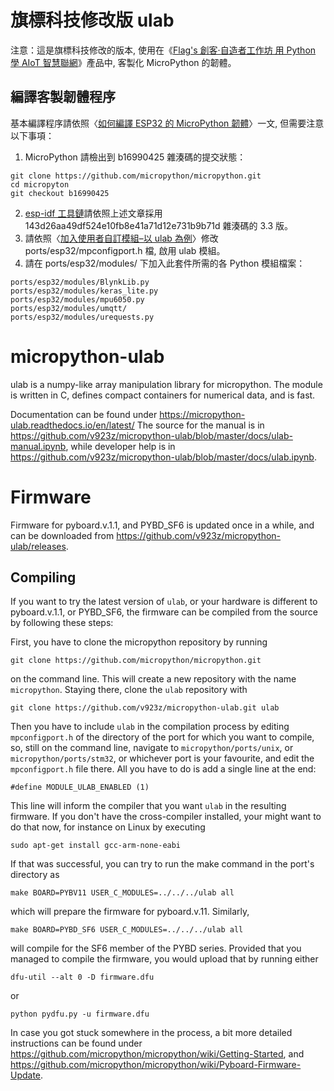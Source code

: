 # 旗標科技修改版 ulab

注意：這是旗標科技修改的版本, 使用在《[Flag's 創客‧自造者工作坊 用 Python 學 AIoT 智慧聯網](https://www.flag.com.tw/books/product/FM623A)》產品中, 客製化 MicroPython 的韌體。

## 編譯客製韌體程序

基本編譯程序請依照〈[如何編譯 ESP32 的 MicroPython 韌體](https://hackmd.io/ELwKGJYTSq--7MRaOOuGyQ?view)〉一文, 但需要注意以下事項：

1. MicroPython 請檢出到 b16990425 雜湊碼的提交狀態：

```
git clone https://github.com/micropython/micropython.git
cd micropyton
git checkout b16990425
```

2. [esp-idf 工具鏈](https://hackmd.io/ELwKGJYTSq--7MRaOOuGyQ?view#%E6%BA%96%E5%82%99-ESP-IDF-%E5%B7%A5%E5%85%B7%E9%8F%88)請依照上述文章採用 143d26aa49df524e10fb8e41a71d12e731b9b71d 雜湊碼的 3.3 版。
3. 請依照〈[加入使用者自訂模組–以 ulab 為例](https://hackmd.io/ELwKGJYTSq--7MRaOOuGyQ?view#%E5%8A%A0%E5%85%A5%E4%BD%BF%E7%94%A8%E8%80%85%E8%87%AA%E8%A8%82%E6%A8%A1%E7%B5%84%E2%80%93%E4%BB%A5-ulab-%E7%82%BA%E4%BE%8B)〉修改 ports/esp32/mpconfigport.h 檔, 啟用 ulab 模組。
4. 請在 ports/esp32/modules/ 下加入此套件所需的各 Python 模組檔案：
  ```
  ports/esp32/modules/BlynkLib.py
  ports/esp32/modules/keras_lite.py
  ports/esp32/modules/mpu6050.py
  ports/esp32/modules/umqtt/
  ports/esp32/modules/urequests.py  
  ```

# micropython-ulab

ulab is a numpy-like array manipulation library for micropython. 
The module is written in C, defines compact containers for numerical 
data, and is fast. 

Documentation can be found under https://micropython-ulab.readthedocs.io/en/latest/
The source for the manual is in https://github.com/v923z/micropython-ulab/blob/master/docs/ulab-manual.ipynb,
while developer help is in https://github.com/v923z/micropython-ulab/blob/master/docs/ulab.ipynb.

# Firmware

Firmware for pyboard.v.1.1, and PYBD_SF6 is updated once in a while, and can be downloaded 
from https://github.com/v923z/micropython-ulab/releases.

## Compiling

If you want to try the latest version of `ulab`, or your hardware is 
different to pyboard.v.1.1, or PYBD_SF6, the firmware can be compiled 
from the source by following these steps:

First, you have to clone the micropython repository by running 

```
git clone https://github.com/micropython/micropython.git
```
on the command line. This will create a new repository with the name `micropython`. Staying there, clone the `ulab` repository with 

```
git clone https://github.com/v923z/micropython-ulab.git ulab
```

Then you have to include `ulab` in the compilation process by editing `mpconfigport.h` of the directory of the port for which you want to compile, so, still on the command line, navigate to `micropython/ports/unix`, or `micropython/ports/stm32`, or whichever port is your favourite, and edit the `mpconfigport.h` file there. All you have to do is add a single line at the end: 

```
#define MODULE_ULAB_ENABLED (1)
```

This line will inform the compiler that you want `ulab` in the resulting firmware. If you don't have the cross-compiler installed, your might want to do that now, for instance on Linux by executing 

```
sudo apt-get install gcc-arm-none-eabi
```
If that was successful, you can try to run the make command in the port's directory as 
```
make BOARD=PYBV11 USER_C_MODULES=../../../ulab all
```
which will prepare the firmware for pyboard.v.11. Similarly, 
```
make BOARD=PYBD_SF6 USER_C_MODULES=../../../ulab all
```
will compile for the SF6 member of the PYBD series. Provided that you managed to compile the firmware, you would upload that by running
either
```
dfu-util --alt 0 -D firmware.dfu
```
or 
```
python pydfu.py -u firmware.dfu
```

In case you got stuck somewhere in the process, a bit more detailed instructions can be found under https://github.com/micropython/micropython/wiki/Getting-Started, and https://github.com/micropython/micropython/wiki/Pyboard-Firmware-Update.

